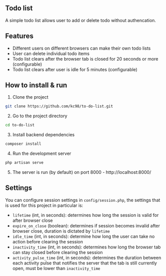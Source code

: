 ## Todo list

A simple todo list allows user to add or delete todo without authencation.

## Features

-   Different users on different browsers can make their own todo lists
-   User can delete individual todo items
-   Todo list clears after the browser tab is closed for 20 seconds or more (configurable)
-   Todo list clears after user is idle for 5 minutes (configurable)

## How to install & run

1. Clone the project

```bash
git clone https://github.com/kc98/to-do-list.git
```

2. Go to the project directory

```bash
cd to-do-list
```

3. Install backend dependencies

```bash
composer install
```

4. Run the development server

```bash
php artisan serve
```

5. The server is run (by default) on port 8000 - http://localhost:8000/

## Settings

You can configure session settings in `config/session.php`, the settings that is used for this project in particular is:

-   `lifetime` (int, in seconds): determines how long the session is valid for after browser close
-   `expire_on_close` (boolean): determines if session becomes invalid after browser close, duration is dictated by `lifetime`
-   `idle_time` (int, in seconds): determine how long the user can take no action before clearing the session
-   `inactivity_time` (int, in seconds): determines how long the browser tab can stay closed before clearing the session
-   `activity_pulse_time` (int, in seconds): determines the duration between each activity pulse that notifies the server that the tab is still currently open, must be lower than `inactivity_time`
